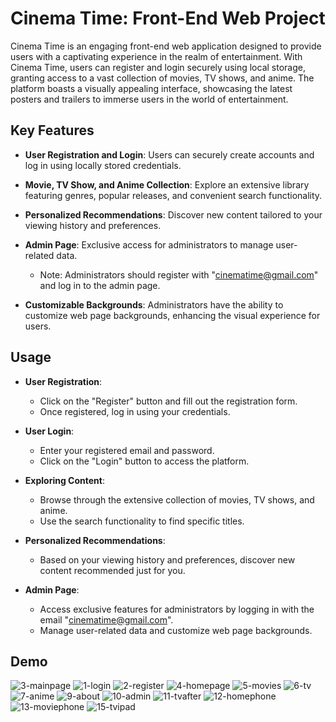 # Cinema Time: Front-End Web Project

Cinema Time is an engaging front-end web application designed to provide users with a captivating experience in the realm of entertainment. With Cinema Time, users can register and login securely using local storage, granting access to a vast collection of movies, TV shows, and anime. The platform boasts a visually appealing interface, showcasing the latest posters and trailers to immerse users in the world of entertainment.

## Key Features

- **User Registration and Login**: Users can securely create accounts and log in using locally stored credentials.

- **Movie, TV Show, and Anime Collection**: Explore an extensive library featuring genres, popular releases, and convenient search functionality.

- **Personalized Recommendations**: Discover new content tailored to your viewing history and preferences.

- **Admin Page**: Exclusive access for administrators to manage user-related data. 
  - Note: Administrators should register with "cinematime@gmail.com" and log in to the admin page.

- **Customizable Backgrounds**: Administrators have the ability to customize web page backgrounds, enhancing the visual experience for users.

## Usage

- **User Registration**:
  - Click on the "Register" button and fill out the registration form.
  - Once registered, log in using your credentials.

- **User Login**:
  - Enter your registered email and password.
  - Click on the "Login" button to access the platform.

- **Exploring Content**:
  - Browse through the extensive collection of movies, TV shows, and anime.
  - Use the search functionality to find specific titles.

- **Personalized Recommendations**:
  - Based on your viewing history and preferences, discover new content recommended just for you.

- **Admin Page**:
  - Access exclusive features for administrators by logging in with the email "cinematime@gmail.com".
  - Manage user-related data and customize web page backgrounds.

## Demo

![3-mainpage](https://github.com/mo-ibrahim22/CinemaTime/assets/125498637/2a004d40-9608-4866-bb6d-6bb82a68e2ae)
![1-login](https://github.com/mo-ibrahim22/CinemaTime/assets/125498637/fbcb5152-68aa-4028-a445-0be709f00119)
![2-register](https://github.com/mo-ibrahim22/CinemaTime/assets/125498637/456534ef-7ed6-46ac-bb76-c5fd9c01f06e)
![4-homepage](https://github.com/mo-ibrahim22/CinemaTime/assets/125498637/fe8e0300-cc9e-46d4-92d1-31ccfb3a3978)
![5-movies](https://github.com/mo-ibrahim22/CinemaTime/assets/125498637/43727505-f32e-472a-b200-5de5481b267e)
![6-tv](https://github.com/mo-ibrahim22/CinemaTime/assets/125498637/f41d98a1-8c8a-4c26-8e48-b35b13c3e436)
![7-anime](https://github.com/mo-ibrahim22/CinemaTime/assets/125498637/0770b0d5-51e6-4da2-96f3-bf3f399a2ad3)
![9-about](https://github.com/mo-ibrahim22/CinemaTime/assets/125498637/a6c4fb13-0e19-4505-9e33-ab40206c785e)
![10-admin](https://github.com/mo-ibrahim22/CinemaTime/assets/125498637/d641ba44-44b3-4824-a45f-394e65077230)
![11-tvafter](https://github.com/mo-ibrahim22/CinemaTime/assets/125498637/ced22519-1067-4062-8c3c-dd0e063bc3bd)
![12-homephone](https://github.com/mo-ibrahim22/CinemaTime/assets/125498637/a93fd0b1-35cf-490f-a92e-144f6859ce03)
![13-moviephone](https://github.com/mo-ibrahim22/CinemaTime/assets/125498637/f6c39099-144e-44c8-8e6e-7971466c16f9)
![15-tvipad](https://github.com/mo-ibrahim22/CinemaTime/assets/125498637/84c57869-b6d7-4344-ad91-169e444ee074)

